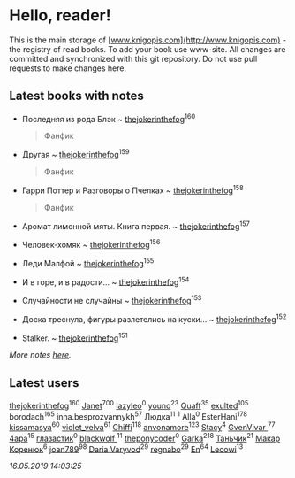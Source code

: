 # Hello, reader!
This is the main storage of [www.knigopis.com](http://www.knigopis.com) - the registry of read books.
To add your book use www-site. All changes are committed and synchronized with this git repository.
Do not use pull requests to make changes here.


## Latest books with notes
* Последняя из рода Блэк ~ [thejokerinthefog](users/317/317244423-vkontakte)<sup>160</sup>
    > Фанфик

* Другая ~ [thejokerinthefog](users/317/317244423-vkontakte)<sup>159</sup>
    > Фанфик

* Гарри Поттер и Разговоры о Пчелках ~ [thejokerinthefog](users/317/317244423-vkontakte)<sup>158</sup>
    > Фанфик

* Аромат лимонной мяты. Книга первая. ~ [thejokerinthefog](users/317/317244423-vkontakte)<sup>157</sup>

* Человек-хомяк ~ [thejokerinthefog](users/317/317244423-vkontakte)<sup>156</sup>

* Леди Малфой ~ [thejokerinthefog](users/317/317244423-vkontakte)<sup>155</sup>

* И в горе, и в радости... ~ [thejokerinthefog](users/317/317244423-vkontakte)<sup>154</sup>

* Случайности не случайны ~ [thejokerinthefog](users/317/317244423-vkontakte)<sup>153</sup>

* Доска треснула, фигуры разлетелись на куски... ~ [thejokerinthefog](users/317/317244423-vkontakte)<sup>152</sup>

* Stalker. ~ [thejokerinthefog](users/317/317244423-vkontakte)<sup>151</sup>


_More notes [here](latest_books_with_notes.md)._


## Latest users
[thejokerinthefog](users/317/317244423-vkontakte)<sup>160</sup> 
[Janet](users/108/108113656204404967440-google)<sup>700</sup> 
[lazyleo](users/116/116845519572391639637-google)<sup>0</sup> 
[youno](users/302/302928912-vkontakte)<sup>23</sup> 
[Quaff](users/122/12267158-vkontakte)<sup>35</sup> 
[exulted](users/100/100599204551896265722-google)<sup>105</sup> 
[borodach](users/157/15706320-vkontakte)<sup>165</sup> 
[inna.besprozvannykh](users/733/73323849-yandex)<sup>57</sup> 
[Людка](users/111/111038749-vkontakte)<sup>11</sup> 
[](users/114/114792281744850455512-google)<sup>1</sup> 
[Alla](users/103/103352250712959229257-google)<sup>0</sup> 
[EsterHani](users/305/30558181-vkontakte)<sup>178</sup> 
[kissamasya](users/684/68439978-vkontakte)<sup>60</sup> 
[violet_velva](users/116/116961712580551399099-google)<sup>61</sup> 
[Chiffi](users/105/105831994080785626680-google)<sup>118</sup> 
[anvonamore](users/595/5957175-vkontakte)<sup>123</sup> 
[Stacy](users/309/30902475-vkontakte)<sup>4</sup> 
[GvenVivar ](users/158/158266434925901-facebook)<sup>77</sup> 
[4apa](users/117/117392596378069249667-google)<sup>15</sup> 
[глазастик](users/115/115257673890455357280-google)<sup>0</sup> 
[blackwolf ](users/236/236639644-vkontakte)<sup>11</sup> 
[theponycoder](users/195/195144442-vkontakte)<sup>0</sup> 
[Garka](users/115/115753719718250012620-google)<sup>218</sup> 
[Таньчик](users/209/2096581563762610-facebook)<sup>21</sup> 
[Макар Коренюк](users/126/126368737-vkontakte)<sup>6</sup> 
[joan789](users/240/2401650-vkontakte)<sup>98</sup> 
[Daria Varyvod](users/829/829893410524253-facebook)<sup>29</sup> 
[regnabo](users/870/870059322-yandex)<sup>29</sup> 
[En](users/333/333646551-vkontakte)<sup>64</sup> 
[Lecowi](users/521/521873425-vkontakte)<sup>13</sup> 


_16.05.2019 14:03:25_
